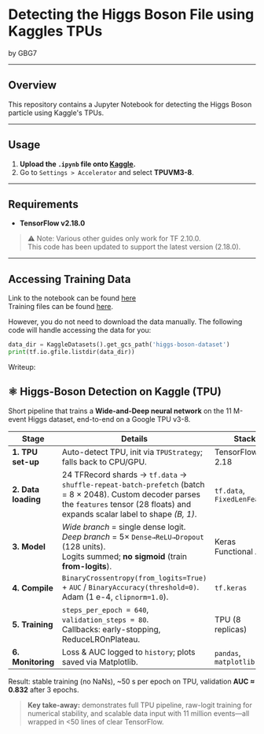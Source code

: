# Detecting the Higgs Boson File using Kaggles TPUs

by GBG7

---

## Overview

This repository contains a Jupyter Notebook for detecting the Higgs Boson particle using Kaggle's TPUs.

---

## Usage

1. **Upload the `.ipynb` file onto [Kaggle](https://www.kaggle.com/).**
2. Go to `Settings > Accelerator` and select **TPUVM3-8**.

---

## Requirements

- **TensorFlow v2.18.0**

> ⚠️ Note: Various other guides only work for TF 2.10.0.  
> This code has been updated to support the latest version (2.18.0).

---

## Accessing Training Data

Link to the notebook can be found [here](https://www.kaggle.com/code/lilsolar/solar-higgs-boson-tpus)  
Training files can be found [here](https://www.kaggle.com/c/higgs-boson/data).

However, you do not need to download the data manually. The following code will handle accessing the data for you:

```python
data_dir = KaggleDatasets().get_gcs_path('higgs-boson-dataset')
print(tf.io.gfile.listdir(data_dir))
```


Writeup:
## ⚛️ Higgs-Boson Detection on Kaggle (TPU)

Short pipeline that trains a **Wide-and-Deep neural network** on the 11 M-event Higgs dataset, end-to-end on a Google TPU v3-8.

| Stage | Details | Stack |
|-------|---------|-------|
| **1. TPU set-up** | Auto-detect TPU, init via `TPUStrategy`; falls back to CPU/GPU. | TensorFlow 2.18 |
| **2. Data loading** | 24 TFRecord shards → `tf.data` → `shuffle-repeat-batch-prefetch` (batch = 8 × 2048).  Custom decoder parses the `features` tensor (28 floats) and expands scalar label to shape *(B, 1)*. | `tf.data`, `FixedLenFeature` |
| **3. Model** | *Wide branch* = single dense logit.<br>*Deep branch* = 5× `Dense→ReLU→Dropout` (128 units).<br>Logits summed; **no sigmoid** (train **from-logits**). | Keras Functional API |
| **4. Compile** | `BinaryCrossentropy(from_logits=True)` + `AUC` / `BinaryAccuracy(threshold=0)`.<br>Adam (1 e-4, `clipnorm=1.0`). | `tf.keras` |
| **5. Training** | `steps_per_epoch = 640`, `validation_steps = 80`.<br>Callbacks: early-stopping, ReduceLROnPlateau. | TPU (8 replicas) |
| **6. Monitoring** | Loss & AUC logged to `history`; plots saved via Matplotlib. | `pandas`, `matplotlib` |

Result: stable training (no NaNs), ~50 s per epoch on TPU, validation **AUC ≈ 0.832** after 3 epochs.

> **Key take-away:** demonstrates full TPU pipeline, raw-logit training for numerical stability, and scalable data input with 11 million events—all wrapped in <50 lines of clear TensorFlow.

